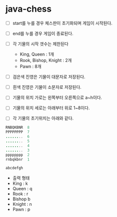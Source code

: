 # java-chess

- [ ] start를 누를 경우 체스판이 초기화되며 게임이 시작된다.
- [ ] end를 누를 경우 게임이 종료된다.


- [ ] 각 기물의 시작 갯수는 제한된다
    - King, Queen : 1개
    - Rook, Bishop, Knight : 2개
    - Pawn : 8개
  
  
- [ ] 검은색 진영은 기물이 대문자로 저장된다.
- [ ] 흰색 진영은 기물이 소문자로 저장된다.


- [ ] 기물의 위치 가로는 왼쪽부터 오른쪽으로 a~h이다.
- [ ] 기물의 위치 세로는 아래부터 위로 1~8이다.


- [ ] 각 기물의 초기위치는 아래와 같다.
```java
RNBQKBNR  8
PPPPPPPP  7
........  6
........  5
........  4
........  3
pppppppp  2
rnbqkbnr  1

abcdefgh
```
- 출력 형태
- King : k
- Queen : q
- Rook : r
- Bishop  b
- Knight : n
- Pawn : p